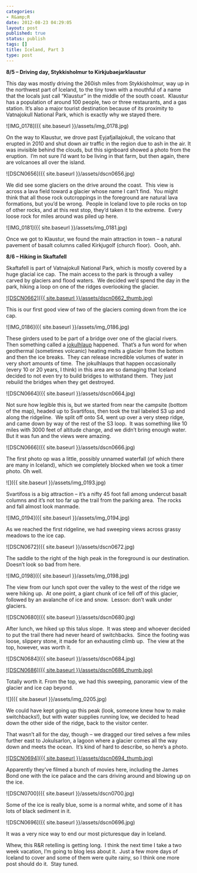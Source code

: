 ```yaml
---
categories:
- R&amp;R
date: 2012-08-23 04:29:05
layout: post
published: true
status: publish
tags: []
title: Iceland, Part 3
type: post
---
```


**8/5 – Driving day, **Stykkisholmur to **Kirkjubaejarklaustur******

This day was mostly driving the 260ish miles from Stykkisholmur, way up in the
northwest part of Iceland, to the tiny town with a mouthful of a name that the
locals just call “Klaustur” in the middle of the south coast.  Klaustur has a
population of around 100 people, two or three restaurants, and a gas station.
It’s also a major tourist destination because of its proximity to Vatnajokull
National Park, which is exactly why we stayed there.

![IMG_0178]({{ site.baseurl }}/assets/img_0178.jpg)

On the way to Klaustur, we drove past Eyjafjallajokull, the volcano that
erupted in 2010 and shut down air traffic in the region due to ash in the air.
It was invisible behind the clouds, but this signboard showed a photo from the
eruption.  I’m not sure I’d want to be living in that farm, but then again,
there are volcanoes all over the island.

![DSCN0656]({{ site.baseurl }}/assets/dscn0656.jpg)

We did see some glaciers on the drive around the coast.  This view is across a
lava field toward a glacier whose name I can’t find.  You might think that all
those rock outcroppings in the foreground are natural lava formations, but
you’d be wrong.  People in Iceland love to pile rocks on top of other rocks,
and at this rest stop, they’d taken it to the extreme.  Every loose rock for
miles around was piled up here.

![IMG_0181]({{ site.baseurl }}/assets/img_0181.jpg)

Once we got to Klaustur, we found the main attraction in town – a natural
pavement of basalt columns called Kirkjugolf (church floor).  Oooh, ahh.

**8/6 – Hiking in Skaftafell**

Skaftafell is part of Vatnajokull National Park, which is mostly covered by a
huge glacial ice cap.  The main access to the park is through a valley carved
by glaciers and flood waters.  We decided we’d spend the day in the park,
hiking a loop on one of the ridges overlooking the glacier.

[![DSCN0662]({{ site.baseurl
}}/assets/dscn0662_thumb.jpg)](http://engineeringftw.files.wordpress.com/2012/08/dscn06621.jpg)

This is our first good view of two of the glaciers coming down from the ice
cap.

![IMG_0186]({{ site.baseurl }}/assets/img_0186.jpg)

These girders used to be part of a bridge over one of the glacial rivers.
Then something called a
[jokulhlaup](http://en.wikipedia.org/wiki/J%C3%B6kulhlaup) happened.  That’s a
fun word for when geothermal (sometimes volcanic) heating melts a glacier from
the bottom and then the ice breaks.  They can release incredible volumes of
water in very short amounts of time.  The jokulhlaups that happen occasionally
(every 10 or 20 years, I think) in this area are so damaging that Iceland
decided to not even try to build bridges to withstand them.  They just rebuild
the bridges when they get destroyed.

![DSCN0664]({{ site.baseurl }}/assets/dscn0664.jpg)

Not sure how legible this is, but we started from near the campsite (bottom of
the map), headed up to Svartifoss, then took the trail labeled S3 up and along
the ridgeline.  We split off onto S4, went up over a very steep ridge, and
came down by way of the rest of the S3 loop.  It was something like 10 miles
with 3000 feet of altitude change, and we didn’t bring enough water.  But it
was fun and the views were amazing.

![DSCN0666]({{ site.baseurl }}/assets/dscn0666.jpg)

The first photo op was a little, possibly unnamed waterfall (of which there
are many in Iceland), which we completely blocked when we took a timer photo.
Oh well.

![]({{ site.baseurl }}/assets/img_0193.jpg)

Svartifoss is a big attraction – it’s a nifty 45 foot fall among undercut
basalt columns and it’s not too far up the trail from the parking area.  The
rocks and fall almost look manmade.

![IMG_0194]({{ site.baseurl }}/assets/img_0194.jpg)

As we reached the first ridgeline, we had sweeping views across grassy meadows
to the ice cap.

![DSCN0672]({{ site.baseurl }}/assets/dscn0672.jpg)

The saddle to the right of the high peak in the foreground is our destination.
Doesn’t look so bad from here.

![IMG_0198]({{ site.baseurl }}/assets/img_0198.jpg)

The view from our lunch spot over the valley to the west of the ridge we were
hiking up.  At one point, a giant chunk of ice fell off of this glacier,
followed by an avalanche of ice and snow.  Lesson: don’t walk under glaciers.

![DSCN0680]({{ site.baseurl }}/assets/dscn0680.jpg)

After lunch, we hiked up this talus slope.  It was steep and whoever decided
to put the trail there had never heard of switchbacks.  Since the footing was
loose, slippery stone, it made for an exhausting climb up.  The view at the
top, however, was worth it.

![DSCN0684]({{ site.baseurl }}/assets/dscn0684.jpg)



[![DSCN0686]({{ site.baseurl
}}/assets/dscn0686_thumb.jpg)](http://engineeringftw.files.wordpress.com/2012/08/dscn06861.jpg)

Totally worth it. From the top, we had this sweeping, panoramic view of the
glacier and ice cap beyond.

![]({{ site.baseurl }}/assets/img_0205.jpg)

We could have kept going up this peak (look, someone knew how to make
switchbacks!), but with water supplies running low, we decided to head down
the other side of the ridge, back to the visitor center.

That wasn’t all for the day, though – we dragged our tired selves a few miles
further east to Jokulsarlon, a lagoon where a glacier comes all the way down
and meets the ocean.  It’s kind of hard to describe, so here’s a photo.

[![DSCN0694]({{ site.baseurl
}}/assets/dscn0694_thumb.jpg)](http://engineeringftw.files.wordpress.com/2012/08/dscn06941.jpg)

Apparently they’ve filmed a bunch of movies here, including the James Bond one
with the ice palace and the cars driving around and blowing up on the ice.

![DSCN0700]({{ site.baseurl }}/assets/dscn0700.jpg)

Some of the ice is really blue, some is a normal white, and some of it has
lots of black sediment in it.

![DSCN0696]({{ site.baseurl }}/assets/dscn0696.jpg)

It was a very nice way to end our most picturesque day in Iceland.

Whew, this R&R retelling is getting long.  I think the next time I take a two
week vacation, I’m going to blog less about it.  Just a few more days of
Iceland to cover and some of them were quite rainy, so I think one more post
should do it.  Stay tuned.